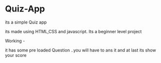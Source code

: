 # Quiz-App

its a simple Quiz app

its made using HTML,CSS and javascript. Its a beginner level project 

Working - 

it has some pre loaded Question ..you will have to ans it and at last its show your score
